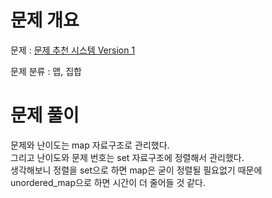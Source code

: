 # 문제 개요

문제 : [문제 추천 시스템 Version 1](https://www.acmicpc.net/problem/21939)

문제 분류 : 맵, 집합

# 문제 풀이

문제와 난이도는 map 자료구조로 관리했다.  
그리고 난이도와 문제 번호는 set 자료구조에 정렬해서 관리했다.  
생각해보니 정렬을 set으로 하면 map은 굳이 정렬될 필요없기 때문에 unordered_map으로 하면 시간이 더 줄어들 것 같다.
